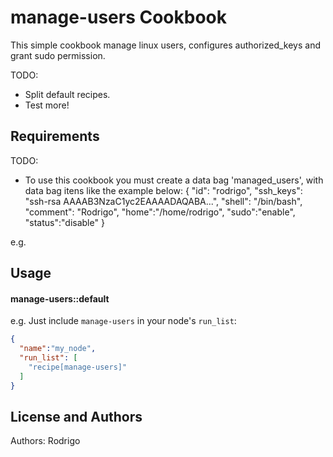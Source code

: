 manage-users Cookbook
=====================
This simple cookbook manage linux users, configures authorized_keys and grant sudo permission.

TODO:
  - Split default recipes.
  - Test more! 

Requirements
------------
TODO: 
   - To use this cookbook you must create a data bag 'managed_users', with data bag itens like the example below:
{
  "id": "rodrigo",
  "ssh_keys": "ssh-rsa AAAAB3NzaC1yc2EAAAADAQABA...",
  "shell": "\/bin\/bash",
  "comment": "Rodrigo",
  "home":"/home/rodrigo",
  "sudo":"enable",
  "status":"disable"
}   

e.g.

Usage
-----
#### manage-users::default

e.g.
Just include `manage-users` in your node's `run_list`:

```json
{
  "name":"my_node",
  "run_list": [
    "recipe[manage-users]"
  ]
}
```

License and Authors
-------------------
Authors: Rodrigo